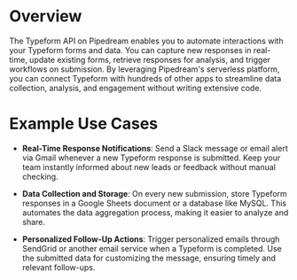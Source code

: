 # Overview

The Typeform API on Pipedream enables you to automate interactions with your Typeform forms and data. You can capture new responses in real-time, update existing forms, retrieve responses for analysis, and trigger workflows on submission. By leveraging Pipedream's serverless platform, you can connect Typeform with hundreds of other apps to streamline data collection, analysis, and engagement without writing extensive code.

# Example Use Cases

- **Real-Time Response Notifications**: Send a Slack message or email alert via Gmail whenever a new Typeform response is submitted. Keep your team instantly informed about new leads or feedback without manual checking.

- **Data Collection and Storage**: On every new submission, store Typeform responses in a Google Sheets document or a database like MySQL. This automates the data aggregation process, making it easier to analyze and share.

- **Personalized Follow-Up Actions**: Trigger personalized emails through SendGrid or another email service when a Typeform is completed. Use the submitted data for customizing the message, ensuring timely and relevant follow-ups.
